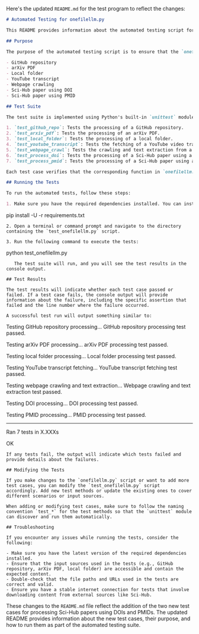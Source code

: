 Here's the updated `README.md` for the test program to reflect the changes:

```markdown
# Automated Testing for onefilellm.py

This README provides information about the automated testing script for the `onefilellm.py` data aggregation tool.

## Purpose

The purpose of the automated testing script is to ensure that the `onefilellm.py` tool functions as expected and produces the desired output for various input sources. The script includes test cases for the following input types:

- GitHub repository
- arXiv PDF
- Local folder
- YouTube transcript
- Webpage crawling
- Sci-Hub paper using DOI
- Sci-Hub paper using PMID

## Test Suite

The test suite is implemented using Python's built-in `unittest` module. It consists of the following test cases:

1. `test_github_repo`: Tests the processing of a GitHub repository.
2. `test_arxiv_pdf`: Tests the processing of an arXiv PDF.
3. `test_local_folder`: Tests the processing of a local folder.
4. `test_youtube_transcript`: Tests the fetching of a YouTube video transcript.
5. `test_webpage_crawl`: Tests the crawling and text extraction from a webpage.
6. `test_process_doi`: Tests the processing of a Sci-Hub paper using a DOI.
7. `test_process_pmid`: Tests the processing of a Sci-Hub paper using a PMID.

Each test case verifies that the corresponding function in `onefilellm.py` produces the expected output files and that the content of the output files is not empty.

## Running the Tests

To run the automated tests, follow these steps:

1. Make sure you have the required dependencies installed. You can install them using the following command:
```
   pip install -U -r requirements.txt
```
2. Open a terminal or command prompt and navigate to the directory containing the `test_onefilellm.py` script.

3. Run the following command to execute the tests:
```
   python test_onefilellm.py
```
   The test suite will run, and you will see the test results in the console output.

## Test Results

The test results will indicate whether each test case passed or failed. If a test case fails, the console output will provide information about the failure, including the specific assertion that failed and the line number where the failure occurred.

A successful test run will output something similar to:
```
Testing GitHub repository processing...
GitHub repository processing test passed.

Testing arXiv PDF processing...
arXiv PDF processing test passed.

Testing local folder processing...
Local folder processing test passed.

Testing YouTube transcript fetching...
YouTube transcript fetching test passed.

Testing webpage crawling and text extraction...
Webpage crawling and text extraction test passed.

Testing DOI processing...
DOI processing test passed.

Testing PMID processing...
PMID processing test passed.

----------------------------------------------------------------------
Ran 7 tests in X.XXXs

OK
```
If any tests fail, the output will indicate which tests failed and provide details about the failures.

## Modifying the Tests

If you make changes to the `onefilellm.py` script or want to add more test cases, you can modify the `test_onefilellm.py` script accordingly. Add new test methods or update the existing ones to cover different scenarios or input sources.

When adding or modifying test cases, make sure to follow the naming convention `test_*` for the test methods so that the `unittest` module can discover and run them automatically.

## Troubleshooting

If you encounter any issues while running the tests, consider the following:

- Make sure you have the latest version of the required dependencies installed.
- Ensure that the input sources used in the tests (e.g., GitHub repository, arXiv PDF, local folder) are accessible and contain the expected content.
- Double-check that the file paths and URLs used in the tests are correct and valid.
- Ensure you have a stable internet connection for tests that involve downloading content from external sources like Sci-Hub.
```

These changes to the `README.md` file reflect the addition of the two new test cases for processing Sci-Hub papers using DOIs and PMIDs. The updated README provides information about the new test cases, their purpose, and how to run them as part of the automated testing suite.

